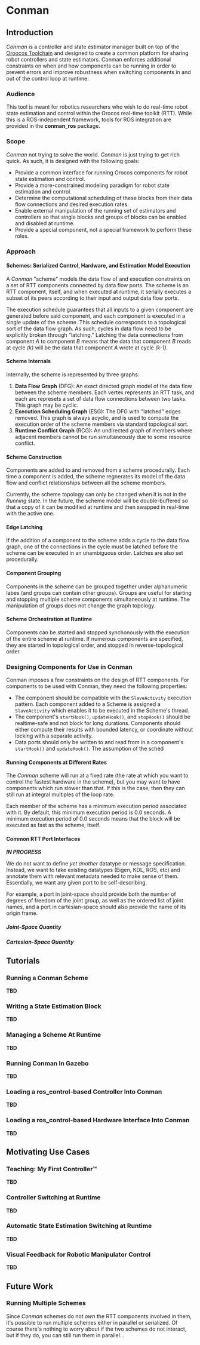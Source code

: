 Conman
======

## Introduction

*Conman* is a controller and state estimator manager built on top of the
[Oroocos Toolchain](http://www.orocos.org) and designed to create a common
platform for sharing robot controllers and state estimators. Conman enforces
additional constraints on when and how components can be running in order to
prevent errors and improve robustness when switching components in and out
of the control loop at runtime.

### Audience

This tool is meant for robotics researchers who wish to do real-time robot
state estimation and control within the Orocos real-time toolkit (RTT). While
this is a ROS-independent framework, tools for ROS integration are provided in
the **conman_ros** package. 

### Scope

*Conman* not trying to solve the world. *Conman* is just trying to get rich
quick. As such, it is designed with the following goals:

* Provide a common interface for running Orocos components for robot state
  estimation and control.
* Provide a more-constrained modeling paradigm for robot state estimation and
  control.
* Determine the computational scheduling of these blocks from their data flow
  connections and desired execution rates.
* Enable external manipulation of the running set of estimators and controllers
  so that single blocks and groups of blocks can be enabled and disabled at
  runtime.
* Provide a special component, not a special framework to perform these roles.

### Approach

#### Schemes: Serialized Control, Hardware, and Estimation Model Execution 

A *Conman* "scheme" models the data flow of and execution constraints on a set
of RTT components connected by data flow ports. The scheme is an RTT component,
itself, and when executed at runtime, it serially executes a subset of its peers
according to their input and output data flow ports. 

The execution schedule guarantees that all inputs to a given component are
generated before said component, and each component is executed in a single
update of the scheme. This schedule corresponds to a topological sort of the
data flow graph. As such, cycles in data flow need to be explicitly broken
through "latching." Latching the data connections from component *A* to
component *B* means that the data that component *B* reads at cycle *(k)* will
be the data that component *A* wrote at cycle *(k-1)*.

#### Scheme Internals

Internally, the scheme is represented by three graphs:

1. **Data Flow Graph** (DFG): An exact directed graph model of the data flow
   between the scheme members. Each vertex represents an RTT task, and each
   arc represets a set of data flow connections between two tasks.
   This graph may be cyclic.
2. **Execution Scheduling Graph** (ESG): The DFG with "latched" edges removed.
   This graph is always acyclic, and is used to compute the execution order of
   the scheme members via standard topological sort.
3. **Runtime Conflict Graph** (RCG): An undirected graph of members where
   adjacent members cannot be run simultaneously due to some resource conflict.

#### Scheme Construction

Components are added to and removed from a scheme procedurally. Each time a
component is added, the scheme regnerates its model of the data flow and
conflict relationships between all the scheme members.

Currently, the scheme topology can only be changed when it is not in the *Running*
state. In the future, the scheme model will be double-buffered so that a copy of
it can be modified at runtime and then swapped in real-time with the active one.

#### Edge Latching

If the addition of a component to the scheme adds a cycle to the data flow
graph, one of the connections in the cycle must be latched before the scheme can
be executed in an unambiguous order. Latches are also set procedurally.

#### Component Grouping

Components in the scheme can be grouped together under alphanumeric labes (and
groups can contain other groups). Groups are useful for starting and stopping
multiple scheme components simultaneously at runtime. The manipulation of groups
does not change the graph topology.

#### Scheme Orchestration at Runtime

Components can be started and stopped synchonously with the execution of the
entire scheme at runtime. If numerous components are specified, they are started
in topological order, and stopped in reverse-topological order.

### Designing Components for Use in Conman

Conman imposes a few constraints on the design of RTT components. For components
to be used with Conman, they need the following properties:

* The component should be compatible with the `SlaveActivity` execution pattern.
  Each component added to a Scheme is assigned a `SlaveActivity` which enables
  it to be executed in the Scheme's thread.
* The component's `startHook()`, `updateHook()`, and `stopHook()` should be
  realtime-safe and not block for long durations. Components should either
  compute their results with bounded latency, or coordinate without locking with
  a separate activity. 
* Data ports should only be written to and read from in a component's
  `startHook()` and `updateHook()`. The assumption of the sched

#### Running Components at Different Rates

The *Conman* scheme will run at a fixed rate (the rate at which you want to
control the fastest hardware in the scheme), but you may want to have components
which run slower than that. If this is the case, then they can still run at
integral multiples of the loop rate.

Each member of the scheme has a minimum execution period associated with it. By
default, this minimum execution period is 0.0 seconds. A minimum execution
period of 0.0 seconds means that the block will be executed as fast as the
scheme, itself.

#### Common RTT Port Interfaces

***IN PROGRESS***

We do not want to define _yet another_ datatype or message specification.
Instead, we want to take existing datatypes (Eigen, KDL, ROS, etc) and annotate
them with relevant metadata needed to make sense of them. Essentially, we want
any given port to be self-describing. 

For example, a port in joint-space should provide both the number of degrees of
freedom of the joint group, as well as the ordered list of joint names, and a
port in cartesian-space should also provide the name of its origin frame.

##### Joint-Space Quantity
##### Cartesian-Space Quantity

## Tutorials 

### Running a Conman Scheme

**TBD**

### Writing a State Estimation Block

**TBD**

### Managing a Scheme At Runtime

**TBD**

### Running Conman In Gazebo

**TBD**

### Loading a ros\_control-based Controller Into Conman

**TBD**

### Loading a ros\_control-based Hardware Interface Into Conman

**TBD**

## Motivating Use Cases

### Teaching: My First Controller™ ###

**TBD**

### Controller Switching at Runtime

**TBD**

### Automatic State Estimation Switching at Runtime

**TBD**

### Visual Feedback for Robotic Manipulator Control

**TBD**

## Future Work

### Running Multiple Schemes

Since *Conman* schemes do not _own_ the RTT components involved
in them, it's possible to run multiple schemes either in parallel or serialized.
Of course there's nothing to worry about if the two schemes do not interact, but
if they do, you can still run them in parallel...


